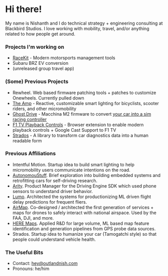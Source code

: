 # Hi there!

My name is Nishanth and I do technical strategy + engineering consulting at Blackbird Studios. I love working with mobility, travel, and/or anything related to how people get around.

### Projects I'm working on

- [RaceKit](https://github.com/racekit) - Modern motorsports management tools
- Subaru BRZ EV conversion
- (unreleased group travel app)

### (Some) Previous Projects

- Rewheel. Web based firmware patching tools + patches to customize Onewheels. Currently pulled down
- [The Amp](https://docs.ridewithamp.com) - Reactive, customizable smart lighting for bicyclists, scooter riders, and other micromobility
- [Ghost Drive](https://github.com/outlandnish/fw-ghost-drive) - Macchina M2 firmware to convert [your car into a sim racing controller](https://outlandnish.com/hacks/ditch-the-sim-rig-use-your-car-instead)
- [F1 TV Playback Controls](https://github.com/outlandnish/ext-f1-tv) - Browser extension to enable modern playback controls + Google Cast Support to F1 TV
- [Strados](https://github.com/outlandnish/strados) - A library to transform car diagnostics data into a human readable form

### Previous Affiliations

- Intentful Motion. Startup idea to build smart lighting to help micromobility users communicate intentions on the road.
- [AutonomouStuff](https://autonomoustuff.com/). Brief exploration into building embedded systems and retrofitting cars for self-driving research.
- [Arity](https://www.arity.com/). Product Manager for the Driving Engine SDK which used phone sensors to understand driver behavior.
- [Lumo](https://www.thinklumo.com/). Architected the systems for productionizing ML driven flight delay predictions for frequent fliers.
- [AirMap](https://www.airmap.com). Co-designed / architected the first generation of services + maps for drones to safely interact with national airspace. Used by the FAA, DJI, and more.
- [HERE Maps](https://www.here.com/). Applied R&D for large volume, ML based map feature identification and generation pipelines from GPS probe data sources.
- Strados. Startup idea to humanize your car (Tamogatchi style) so that people could understand vehicle health.

### The Useful Bits

- Contact: [hey@outlandnish.com](mailto:hey@outlandnish.com)
- Pronouns: he/him
